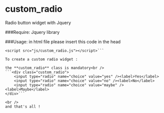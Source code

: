 # custom_radio
Radio button widget with Jquery

###Require:
Jquery library


###Usage:
in html file please insert this code in the head

```<link rel="stylesheet" href="css/custom_radio.css" />
<script src="js/custom_radio.js"></script>```

To create a custom radio widget :

the **custom_radio** class is mandatory<br />
```<div class="custom_radio">
	<input type="radio" name="choice" value="yes" /><label>Yes</label>
	<input type="radio" name="choice" value="no" /><label>No</label>
	<input type="radio" name="choice" value="maybe" /><label>Maybe</label>
</div>```

<br />
and that's all !


